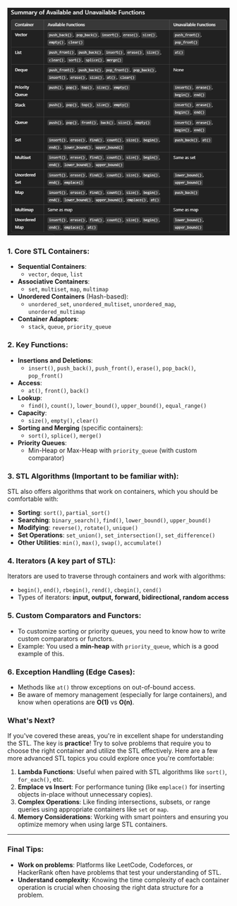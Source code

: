 ![Alt text](Available_Unavailable_Functions.png)
### 1. **Core STL Containers**:
   - **Sequential Containers**: 
     - `vector`, `deque`, `list`
   - **Associative Containers**:
     - `set`, `multiset`, `map`, `multimap`
   - **Unordered Containers** (Hash-based):
     - `unordered_set`, `unordered_multiset`, `unordered_map`, `unordered_multimap`
   - **Container Adaptors**: 
     - `stack`, `queue`, `priority_queue`
   
### 2. **Key Functions**:
   - **Insertions and Deletions**:
     - `insert()`, `push_back()`, `push_front()`, `erase()`, `pop_back()`, `pop_front()`
   - **Access**:
     - `at()`, `front()`, `back()`
   - **Lookup**:
     - `find()`, `count()`, `lower_bound()`, `upper_bound()`, `equal_range()`
   - **Capacity**:
     - `size()`, `empty()`, `clear()`
   - **Sorting and Merging** (specific containers):
     - `sort()`, `splice()`, `merge()`
   - **Priority Queues**:
     - Min-Heap or Max-Heap with `priority_queue` (with custom comparator)
   
### 3. **STL Algorithms** (Important to be familiar with):
   STL also offers algorithms that work on containers, which you should be comfortable with:
   - **Sorting**: `sort()`, `partial_sort()`
   - **Searching**: `binary_search()`, `find()`, `lower_bound()`, `upper_bound()`
   - **Modifying**: `reverse()`, `rotate()`, `unique()`
   - **Set Operations**: `set_union()`, `set_intersection()`, `set_difference()`
   - **Other Utilities**: `min()`, `max()`, `swap()`, `accumulate()`
   
### 4. **Iterators** (A key part of STL):
   Iterators are used to traverse through containers and work with algorithms:
   - `begin()`, `end()`, `rbegin()`, `rend()`, `cbegin()`, `cend()`
   - Types of iterators: **input, output, forward, bidirectional, random access**

### 5. **Custom Comparators and Functors**:
   - To customize sorting or priority queues, you need to know how to write custom comparators or functors.
   - Example: You used a **min-heap** with `priority_queue`, which is a good example of this.

### 6. **Exception Handling** (Edge Cases):
   - Methods like `at()` throw exceptions on out-of-bound access.
   - Be aware of memory management (especially for large containers), and know when operations are **O(1)** vs **O(n)**.

### What's Next?
If you've covered these areas, you're in excellent shape for understanding the STL. The key is **practice**! Try to solve problems that require you to choose the right container and utilize the STL effectively. Here are a few more advanced STL topics you could explore once you're comfortable:
   
1. **Lambda Functions**: Useful when paired with STL algorithms like `sort()`, `for_each()`, etc.
2. **Emplace vs Insert**: For performance tuning (like `emplace()` for inserting objects in-place without unnecessary copies).
3. **Complex Operations**: Like finding intersections, subsets, or range queries using appropriate containers like `set` or `map`.
4. **Memory Considerations**: Working with smart pointers and ensuring you optimize memory when using large STL containers.

---

### Final Tips:
- **Work on problems**: Platforms like LeetCode, Codeforces, or HackerRank often have problems that test your understanding of STL.
- **Understand complexity**: Knowing the time complexity of each container operation is crucial when choosing the right data structure for a problem.
